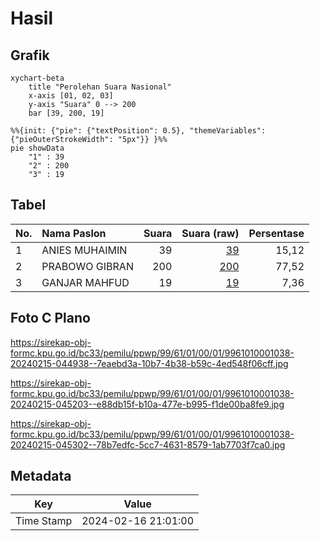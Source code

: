 # Hasil

## Grafik

```mermaid
xychart-beta
    title "Perolehan Suara Nasional"
    x-axis [01, 02, 03]
    y-axis "Suara" 0 --> 200
    bar [39, 200, 19]
```

```mermaid
%%{init: {"pie": {"textPosition": 0.5}, "themeVariables": {"pieOuterStrokeWidth": "5px"}} }%%
pie showData
    "1" : 39
    "2" : 200
    "3" : 19
```

## Tabel

| No. | Nama Paslon    | Suara | Suara (raw) | Persentase |
|:--- |:-------------- | -----:| -----------:| ----------:|
| 1   | ANIES MUHAIMIN | 39    | [39][p-1]   | 15,12      |
| 2   | PRABOWO GIBRAN | 200   | [200][p-2]  | 77,52      |
| 3   | GANJAR MAHFUD  | 19    | [19][p-3]   | 7,36       |


[p-1]: https://github.com/gigit-pemilu/pemilu-2024/blob/main/pilpres/hitung-suara/sub/99-luar-negeri/sub/61-kota-kinabalu-malaysia/sub/01-kota-kinabalu-malaysia/sub/0001-kota-kinabalu-malaysia/sub/038-ksk-027/sub/paslon-1.txt
[p-2]: https://github.com/gigit-pemilu/pemilu-2024/blob/main/pilpres/hitung-suara/sub/99-luar-negeri/sub/61-kota-kinabalu-malaysia/sub/01-kota-kinabalu-malaysia/sub/0001-kota-kinabalu-malaysia/sub/038-ksk-027/sub/paslon-2.txt
[p-3]: https://github.com/gigit-pemilu/pemilu-2024/blob/main/pilpres/hitung-suara/sub/99-luar-negeri/sub/61-kota-kinabalu-malaysia/sub/01-kota-kinabalu-malaysia/sub/0001-kota-kinabalu-malaysia/sub/038-ksk-027/sub/paslon-3.txt

## Foto C Plano

https://sirekap-obj-formc.kpu.go.id/bc33/pemilu/ppwp/99/61/01/00/01/9961010001038-20240215-044938--7eaebd3a-10b7-4b38-b59c-4ed548f06cff.jpg

https://sirekap-obj-formc.kpu.go.id/bc33/pemilu/ppwp/99/61/01/00/01/9961010001038-20240215-045203--e88db15f-b10a-477e-b995-f1de00ba8fe9.jpg

https://sirekap-obj-formc.kpu.go.id/bc33/pemilu/ppwp/99/61/01/00/01/9961010001038-20240215-045302--78b7edfc-5cc7-4631-8579-1ab7703f7ca0.jpg


## Metadata

| Key        | Value               |
| ---------- | ------------------- |
| Time Stamp | 2024-02-16 21:01:00 |



